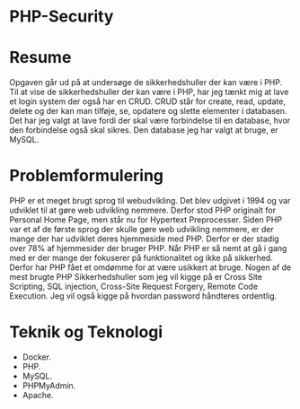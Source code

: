 # PHP-Security

# Resume 
Opgaven går ud på at undersøge de sikkerhedshuller der kan være i PHP. Til at vise de sikkerhedshuller der kan være i PHP, har jeg tænkt mig at lave et login system der også har en CRUD. CRUD står for create, read, update, delete og der kan man tilføje, se, opdatere og slette elementer i databasen. Det har jeg valgt at lave fordi der skal være forbindelse til en database, hvor den forbindelse også skal sikres. Den database jeg har valgt at bruge, er MySQL.

# Problemformulering
PHP er et meget brugt sprog til webudvikling. Det blev udgivet i 1994 og var udviklet til at gøre web udvikling nemmere. Derfor stod PHP originalt for Personal Home Page, men står nu for Hypertext Preprocesser. Siden PHP var et af de første sprog der skulle gøre web udvikling nemmere, er der mange der har udviklet deres hjemmeside med PHP. Derfor er der stadig over 78% af hjemmesider der bruger PHP. Når PHP er så nemt at gå i gang med er der mange der fokuserer på funktionalitet og ikke på sikkerhed. Derfor har PHP fået et omdømme for at være usikkert at bruge. 
Nogen af de mest brugte PHP Sikkerhedshuller som jeg vil kigge på er Cross Site Scripting, SQL injection, Cross-Site Request Forgery, Remote Code Execution. Jeg vil også kigge på hvordan password håndteres ordentlig. 

# Teknik og Teknologi
-	Docker.
-	PHP.
-	MySQL.
-	PHPMyAdmin.
- Apache.
